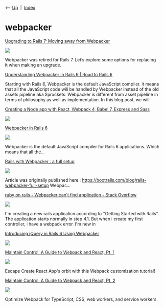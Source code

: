 <div class="nav">

⟵ [Up](index.html)  \|  [Index](index.html)

</div>

# webpacker

<div class="cards">

<div class="card">

<div class="card-title">

[Upgrading to Rails 7: Moving away from
Webpacker](https://thoughtbot.com/blog/upgrading-to-rails7-moving-away-from-webpacker)

</div>

<div class="card-image">

[![](https://images.prismic.io/thoughtbot-website/Zn0Q2JbWFbowe7qY_default-article-background.png?auto=format%2Ccompress&mark-x=356&mark-y=100&mark64=aHR0cHM6Ly9hc3NldHMuaW1naXgubmV0L350ZXh0Lz90eHQtbGVhZD0wJnR4dC10cmFjaz0wJnR4dDY0PVZYQm5jbUZrYVc1bklIUnZJRkpoYVd4eklEYzZJRTF2ZG1sdVp5QmhkMkY1SUdaeWIyMGdWMlZpY0dGamEyVnkmdHh0Y2xyPWY1ZjVmNSZ0eHRmb250PUlCTVBsZXhTYW5zSlAtU2VtaUJvbGQmdHh0cGFkPTAmdHh0c2l6ZT02NCZ3PTgwMA%3D%3D&txt-align=center%2Cmiddle&txt-color=f5f5f5&txt-fit=max&txt-font=IBMPlexSansJP-SemiBold&txt-size=24&txt-x=391&txt-y=526&txt=Marina+Joranhezon)](https://thoughtbot.com/blog/upgrading-to-rails7-moving-away-from-webpacker)

</div>

Webpacker was retired for Rails 7. Let’s explore some options for
replacing it when making an upgrade.

</div>

<div class="card">

<div class="card-title">

[Understanding Webpacker in Rails 6 \| Road to Rails
6](https://prathamesh.tech/2019/08/26/understanding-webpacker-in-rails-6)

</div>

Starting with Rails 6, Webpacker is the default JavaScript compiler. It
means that all the JavaScript code will be handled by Webpacker instead
of the old assets pipeline aka Sprockets. Webpacker is different from
asset pipeline in terms of philosophy as well as implementation. In this
blog post, we will

</div>

<div class="card">

<div class="card-title">

[Creating a Node app with React, Webpack 4, Babel 7, Express and
Sass](https://dev.to/kedar9/creating-a-node-app-with-react-webpack-4-babel-7-express-and-sass-3mae)

</div>

<div class="card-image">

[![](https://media.dev.to/dynamic/image/width=1000,height=500,fit=cover,gravity=auto,format=auto/https%3A%2F%2Fcl.ly%2Fd750bdc27b68%2FImage%25202019-05-11%2520at%25201.18.04%2520PM.png)](https://dev.to/kedar9/creating-a-node-app-with-react-webpack-4-babel-7-express-and-sass-3mae)

</div>

</div>

<div class="card">

<div class="card-title">

[Webpacker in Rails
6](https://dev.to/shahershamroukh/webpacker-in-rails-6-4j5k)

</div>

<div class="card-image">

[![](https://media.dev.to/dynamic/image/width=1000,height=500,fit=cover,gravity=auto,format=auto/https%3A%2F%2Fdev-to-uploads.s3.amazonaws.com%2Fuploads%2Farticles%2Fmwzhpu5jvl6gobw1ip2j.png)](https://dev.to/shahershamroukh/webpacker-in-rails-6-4j5k)

</div>

Webpacker is the default JavaScript compiler for Rails 6 applications.
Which means that all the...

</div>

<div class="card">

<div class="card-title">

[Rails with Webpacker : a full
setup](https://dev.to/bdavidxyz/rails-with-webpacker-a-full-setup-3h49)

</div>

<div class="card-image">

[![](https://media.dev.to/dynamic/image/width=1000,height=500,fit=cover,gravity=auto,format=auto/https%3A%2F%2Fdev-to-uploads.s3.amazonaws.com%2Fuploads%2Farticles%2Fyibamky1ohcwypyfumnd.png)](https://dev.to/bdavidxyz/rails-with-webpacker-a-full-setup-3h49)

</div>

Article was originally published here :
https://bootrails.com/blog/rails-webpacker-full-setup Webpac...

</div>

<div class="card">

<div class="card-title">

[ruby on rails - Webpacker can't find application - Stack
Overflow](https://stackoverflow.com/questions/58270161/webpacker-cant-find-application)

</div>

<div class="card-image">

[![](https://cdn.sstatic.net/Sites/stackoverflow/Img/apple-touch-icon.png?v=c78bd457575a)](https://stackoverflow.com/questions/58270161/webpacker-cant-find-application)

</div>

I'm creating a new rails application according to "Getting Started with
Rails". The application starts normally in step 4.1. But when i create
my first controller, i have a webpack error. I'm new in

</div>

<div class="card">

<div class="card-title">

[Introducing jQuery in Rails 6 Using
Webpacker](https://www.botreetechnologies.com/blog/introducing-jquery-in-rails-6-using-webpacker)

</div>

<div class="card-image">

[![](https://www.botreetechnologies.com/blog/wp-content/uploads/2019/04/rails-6-jquery-webpacker.jpg)](https://www.botreetechnologies.com/blog/introducing-jquery-in-rails-6-using-webpacker)

</div>

</div>

<div class="card">

<div class="card-title">

[Maintain Control: A Guide to Webpack and React, Pt.
1](https://www.toptal.com/react/webpack-react-tutorial-pt-1)

</div>

<div class="card-image">

[![](https://bs-uploads.toptal.io/blackfish-uploads/components/open_graph_image/8958680/og_image/optimized/1105-A_Guide_to_Webpack_and_React_Dan_Social-119b3bc7125401b042860514ada7f1e7.png)](https://www.toptal.com/react/webpack-react-tutorial-pt-1)

</div>

Escape Create React App's orbit with this Webpack customization
tutorial!

</div>

<div class="card">

<div class="card-title">

[Maintain Control: A Guide to Webpack and React, Pt.
2](https://www.toptal.com/react/webpack-config-tutorial-pt-2)

</div>

<div class="card-image">

[![](https://bs-uploads.toptal.io/blackfish-uploads/components/open_graph_image/8958714/og_image/optimized/468-A_Guide_to_Webpack_and_React_PART2-Dan_Social-27c0d207da12514f5354e73fa53e6183.png)](https://www.toptal.com/react/webpack-config-tutorial-pt-2)

</div>

Optimize Webpack for TypeScript, CSS, web workers, and service workers.

</div>

</div>
